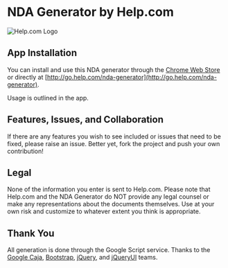 NDA Generator by Help.com
=========================

![Help.com Logo](http://help.com/skin/images/nav-logo-dark.svg)

## App Installation
You can install and use this NDA generator through the [Chrome Web Store](https://chrome.google.com/webstore/detail/nda-generator-by-helpcom/jmoneocgkdlbodnilhhdahidmnbailha) or directly at [http://go.help.com/nda-generator](http://go.help.com/nda-generator).

Usage is outlined in the app.

## Features, Issues, and Collaboration
If there are any features you wish to see included or issues that need to be fixed, please raise an issue. Better yet, fork the project and push your own contribution!

## Legal
None of the information you enter is sent to Help.com. Please note that Help.com and the NDA Generator do NOT provide any legal counsel or make any representations about the documents themselves. Use at your own risk and customize to whatever extent you think is appropriate.

## Thank You
All generation is done through the Google Script service. Thanks to the [Google Caja](https://code.google.com/p/google-caja/), [Bootstrap](http://www.getbootstrap.com/), [jQuery](http://www.jquery.com/), and [jQueryUI](http://www.jqueryui.com/) teams.

